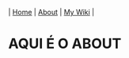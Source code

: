 | [Home](https://carlosvitr.github.io/WikiPost/) |  [About](about.md/)  | [My Wiki](mywiki.md/) |

# AQUI É O ABOUT
